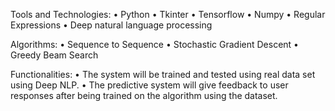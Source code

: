 Tools and Technologies:
•	Python
•	Tkinter
•	Tensorflow
•	Numpy
•	Regular Expressions
•	Deep natural language processing

Algorithms:
•	Sequence to Sequence 
•	Stochastic Gradient Descent
•	Greedy Beam Search

Functionalities:
•	The system will be trained and tested using real data set using Deep NLP. 
•	The predictive system will give feedback to user responses after being trained on the algorithm using the dataset.
